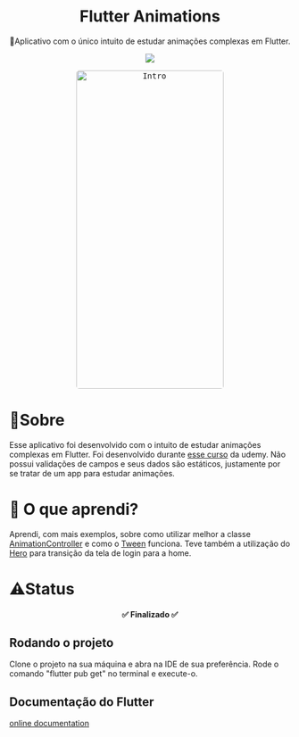<h1 align="center">Flutter Animations</h1>
<p align="center">🔵Aplicativo com o único intuito de estudar animações complexas em Flutter.</p>
<p align="center"><a href="https://flutter.dev/"><img src="https://img.shields.io/static/v1?label=Flutter&message=2.0.5&color=008080&style=for-the-badge&logo="/></a></p>
<p align="center">
  <kbd>
    <img width="264" style="border-radius: 5px" height="571" src="https://user-images.githubusercontent.com/50848469/127706911-34c0ef3b-c536-44ea-960b-d6cffdf27272.gif" alt="Intro">
  </kbd>
</p>

📖Sobre
=================

Esse aplicativo foi desenvolvido com o intuito de estudar animações complexas em Flutter. Foi desenvolvido durante <a href="https://www.udemy.com/course/curso-completo-flutter-app-android-ios/">esse curso</a> da udemy. Não possui validações de campos e seus dados são estáticos, justamente por se tratar de um app para estudar animações.


🤭 O que aprendi?
=================

Aprendi, com mais exemplos, sobre como utilizar melhor a classe <a href="https://flutter.dev/docs/development/ui/animations/tutorial#animationcontroller">AnimationController</a> e como o <a href="https://flutter.dev/docs/development/ui/animations/tutorial#tween">Tween</a> funciona. Teve também a utilização do <a href="https://flutter.dev/docs/development/ui/animations/hero-animations">Hero</a> para transição da tela de login para a home.

⚠Status
=================

<h4 align="center"> 
	✅  Finalizado ✅
</h4>

## Rodando o projeto

Clone o projeto na sua máquina e abra na IDE de sua preferência. Rode o comando "flutter pub get" no terminal e execute-o.


## Documentação do Flutter
[online documentation](https://flutter.dev/docs)

